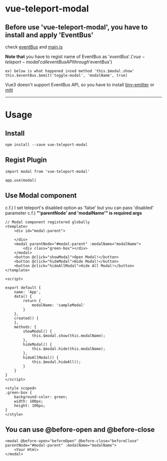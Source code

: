 # vue-teleport-modal

## Before use 'vue-teleport-modal', you have to install and apply 'EventBus'

check [eventBus]('./src/EventBus.js')
and [main.js]('./src/main.js')      

**Note that** you have to regist name of EventBus as '$eventBus'.   
('vue-teleport-modal' call eventBus API through '$eventBus')

```
ex) below is what happened insed method 'this.$modal.show'
this.$eventBus.$emit('toggle-modal', 'modalName', true)
```
   
Vue3 doesn't support EventBus API, so you have to install [tiny-emitter](https://www.npmjs.com/package/tiny-emitter) or [mitt](https://www.npmjs.com/package/mitt)   
<hr/>

      
# Usage 
## Install
```
npm install --save vue-teleport-modal
```

## Regist Plugin
```
import modal from 'vue-teleport-modal'

app.use(modal)
```
   

## Use Modal component
c.f.) I set teleport's disabled option as 'false' but you can pass 'disabled' parameter
c.f.) **"'parentNode' and 'modalName'" is required args**
```
// Modal component registered globally
<template>
    <div id="modal-parent">

    </div>
    <modal parentNode="#modal-parent" :modalName="modalName">
        <div class="green-box"></div>
    </modal>
    <button @click="showModal">Open Modal!</button>
    <button @click="hideModal">Hide Modal!</button>
    <button @click="hideAllModal">Hide All Modal!</button>
</template>

<script>

export default {
    name: 'App',
    data() {
        return {
            modalName: 'sampleModal'
        }
    },
    created() {
    },
    methods: {
        showModal() {
            this.$modal.show(this.modalName);
        },
        hideModal() {
            this.$modal.hide(this.modalName);
        },
        hideAllModal() {
            this.$modal.hideAll();
        }
    }
}
</script>

<style scoped>
.green-box {
    background-color: green;
    width: 100px;
    height: 100px;
}
</style>

```

## You can use @before-open and @before-close
```
<modal @before-open="beforeOpen" @before-close="beforeClose" parentNode="#modal-parent" :modalName="modalName">
    <Your Html>
</modal>
```